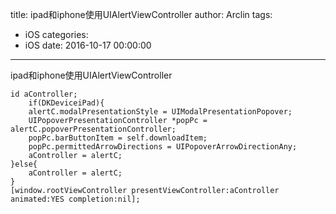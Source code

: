 title: ipad和iphone使用UIAlertViewController
author: Arclin
tags:
  - iOS
categories:
  - iOS
date: 2016-10-17 00:00:00
---
ipad和iphone使用UIAlertViewController

```
id aController;
    if(DKDeviceiPad){
    alertC.modalPresentationStyle = UIModalPresentationPopover;
    UIPopoverPresentationController *popPc = alertC.popoverPresentationController;
    popPc.barButtonItem = self.downloadItem;
    popPc.permittedArrowDirections = UIPopoverArrowDirectionAny;
    aController = alertC;
}else{
    aController = alertC;
}
[window.rootViewController presentViewController:aController animated:YES completion:nil];
```